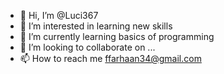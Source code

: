 - 👋 Hi, I’m @Luci367
- 👀 I’m interested in learning new skills
- 🌱 I’m currently learning basics of programming
- 💞️ I’m looking to collaborate on ...
- 📫 How to reach me ffarhaan34@gmail.com


<!---
Luci367/Luci367 is a ✨ special ✨ repository because its `README.md` (this file) appears on your GitHub profile.
You can click the Preview link to take a look at your changes.
--->

